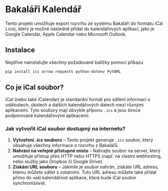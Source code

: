 # Bakaláři Kalendář

Tento projekt umožňuje export rozvrhu ze systému Bakaláři do formátu iCal (.ics), který je možné následně přidat do kalendářových aplikací, jako je Google Calendar, Apple Calendar nebo Microsoft Outlook.

## **Instalace**

Nejdříve nainstalujte všechny požadované balíčky pomocí příkazu

```bash
pip install ics arrow requests python-dotenv PyYAML
```

## **Co je iCal soubor?**

iCal (nebo také iCalendar) je standardní formát pro sdílení informací o událostech, úkolech a dalších kalendářových datech mezi různými aplikacemi. Tyto soubory mají obvykle příponu `.ics` a jsou široce podporované kalendářovými aplikacemi.

### **Jak vytvořit iCal soubor dostupný na internetu?**

1. **Vytvoření .ics souboru** – Tento projekt generuje `.ics` soubor, který obsahuje všechny informace o rozvrhu z Bakalářů.
2. **Nahrání na veřejně přístupné místo** – Nahrajte soubor na server, který umožňuje přístup přes HTTP nebo HTTPS (např. na vlastní webhosting, nebo služby jako Dropbox či Google Drive).
3. **Získání URL souboru** – Jakmile je soubor nahrán, získáte URL adresu, kterou můžete sdílet s ostatními. Tuto URL adresu můžete také přidat přímo do vaší kalendářové aplikace, která bude iCal soubor synchronizovat.
